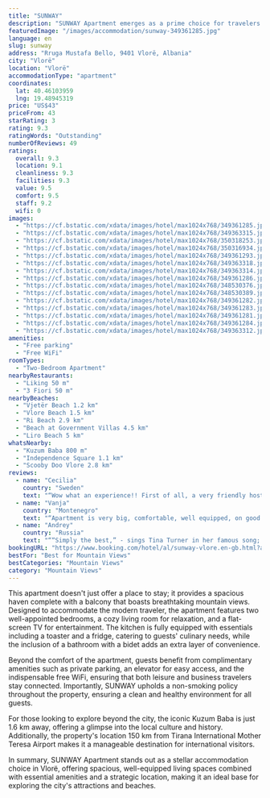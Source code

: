 ```yaml
---
title: "SUNWAY"
description: "SUNWAY Apartment emerges as a prime choice for travelers seeking comfort and convenience in Vlorë."
featuredImage: "/images/accommodation/sunway-349361285.jpg"
language: en
slug: sunway
address: "Rruga Mustafa Bello, 9401 Vlorë, Albania"
city: "Vlorë"
location: "Vlorë"
accommodationType: "apartment"
coordinates:
  lat: 40.46103959
  lng: 19.48945319
price: "US$43"
priceFrom: 43
starRating: 3
rating: 9.3
ratingWords: "Outstanding"
numberOfReviews: 49
ratings:
  overall: 9.3
  location: 9.1
  cleanliness: 9.3
  facilities: 9.3
  value: 9.5
  comfort: 9.5
  staff: 9.2
  wifi: 0
images:
  - "https://cf.bstatic.com/xdata/images/hotel/max1024x768/349361285.jpg?k=2dbc6f756ca785342eedadbfabf7b0a4750427c4102e160d92b546d220639153&o=&hp=1"
  - "https://cf.bstatic.com/xdata/images/hotel/max1024x768/349363315.jpg?k=37c4dc754768fd266a4a85745ab2117730d74919e87e320fa7ec17f93dc6d7ec&o=&hp=1"
  - "https://cf.bstatic.com/xdata/images/hotel/max1024x768/350318253.jpg?k=35e4a13da0f01de64a0206a8acc6a3ae76c9dab01ad33964efa3b13fe6e6b3a5&o=&hp=1"
  - "https://cf.bstatic.com/xdata/images/hotel/max1024x768/350316934.jpg?k=9918b582655089ed98a82386949ce38df392e96d5fb705f434e91aca6c742a98&o=&hp=1"
  - "https://cf.bstatic.com/xdata/images/hotel/max1024x768/349361293.jpg?k=f2c240da6830a0ddee42f2f57dc1b4837c7e1b30cc025598cee1982a0894ae1c&o=&hp=1"
  - "https://cf.bstatic.com/xdata/images/hotel/max1024x768/349363318.jpg?k=64c104af946c38113335d56443082e35177da3ec9224bcf01da00dcdd5e7738b&o=&hp=1"
  - "https://cf.bstatic.com/xdata/images/hotel/max1024x768/349363314.jpg?k=8c96744d08e31458e42c7b2cf60800c830c6115d2229c80b50f2535e07247400&o=&hp=1"
  - "https://cf.bstatic.com/xdata/images/hotel/max1024x768/349361286.jpg?k=58df6bcb91f0fa343558f21f5addad969038e0ceb4803b71553da5e3c626304b&o=&hp=1"
  - "https://cf.bstatic.com/xdata/images/hotel/max1024x768/348530376.jpg?k=1287a7f8c1a442c4f0f368c799f84f8e38419249b7e273ed607253f3543bdc9a&o=&hp=1"
  - "https://cf.bstatic.com/xdata/images/hotel/max1024x768/348530389.jpg?k=415e70c9c2310a4a8817e87d10ead03218ffb63d427b8895cc5b709b28a7c324&o=&hp=1"
  - "https://cf.bstatic.com/xdata/images/hotel/max1024x768/349361282.jpg?k=aee87bac5f4fe651bfa1c011ec5d6f97f5dee27dd72c3511217160be2ecaa9e4&o=&hp=1"
  - "https://cf.bstatic.com/xdata/images/hotel/max1024x768/349361283.jpg?k=7d76f9b17eb560834a9b30b8d6b0fd1cc187d6287550fe3f96c2411c4202513f&o=&hp=1"
  - "https://cf.bstatic.com/xdata/images/hotel/max1024x768/349361281.jpg?k=45dda3a638a5236831d2b2eb8558082fc553ebbdee9a3a3a6f5dcece25e39aa2&o=&hp=1"
  - "https://cf.bstatic.com/xdata/images/hotel/max1024x768/349361284.jpg?k=a32bf8486ac04873c3de5e2cb0096b301f7fea4a64a577a99aa9796a53fdf7f2&o=&hp=1"
  - "https://cf.bstatic.com/xdata/images/hotel/max1024x768/349363312.jpg?k=ac96f19e7db2b22de405abac5f8d424d2813b191ca4e809e7d3cb9ee179a4678&o=&hp=1"
amenities:
  - "Free parking"
  - "Free WiFi"
roomTypes:
  - "Two-Bedroom Apartment"
nearbyRestaurants:
  - "Liking 50 m"
  - "3 Fiori 50 m"
nearbyBeaches:
  - "Vjetër Beach 1.2 km"
  - "Vlore Beach 1.5 km"
  - "Ri Beach 2.9 km"
  - "Beach at Government Villas 4.5 km"
  - "Liro Beach 5 km"
whatsNearby:
  - "Kuzum Baba 800 m"
  - "Independence Square 1.1 km"
  - "Scooby Doo Vlore 2.8 km"
reviews:
  - name: "Cecilia"
    country: "Sweden"
    text: "“Wow what an experience!! First of all, a very friendly host! The apartment was super fresh, with wonderful beds and a nice washing machine! Unfortunately a thunderstorm knocked out the apartment's wifi, but our host fixed it right away by calling...”"
  - name: "Vanja"
    country: "Montenegro"
    text: "“Apartment is very big, comfortable, well equipped, on good location between Old town and beach. Owner is polite and kind.”"
  - name: "Andrey"
    country: "Russia"
    text: "““Simply the best,” - sings Tina Turner in her famous song; it is precisely about Sunway apartments. Excellent location, good facilities, and an ambiance of hospitality.”"
bookingURL: "https://www.booking.com/hotel/al/sunway-vlore.en-gb.html?aid=8035640"
bestFor: "Best for Mountain Views"
bestCategories: "Mountain Views"
category: "Mountain Views"
---
```


This apartment doesn't just offer a place to stay; it provides a spacious haven complete with a balcony that boasts breathtaking mountain views. Designed to accommodate the modern traveler, the apartment features two well-appointed bedrooms, a cozy living room for relaxation, and a flat-screen TV for entertainment. The kitchen is fully equipped with essentials including a toaster and a fridge, catering to guests' culinary needs, while the inclusion of a bathroom with a bidet adds an extra layer of convenience.

Beyond the comfort of the apartment, guests benefit from complimentary amenities such as private parking, an elevator for easy access, and the indispensable free WiFi, ensuring that both leisure and business travelers stay connected. Importantly, SUNWAY upholds a non-smoking policy throughout the property, ensuring a clean and healthy environment for all guests.

For those looking to explore beyond the city, the iconic Kuzum Baba is just 1.6 km away, offering a glimpse into the local culture and history. Additionally, the property's location 150 km from Tirana International Mother Teresa Airport makes it a manageable destination for international visitors.

In summary, SUNWAY Apartment stands out as a stellar accommodation choice in Vlorë, offering spacious, well-equipped living spaces combined with essential amenities and a strategic location, making it an ideal base for exploring the city's attractions and beaches.